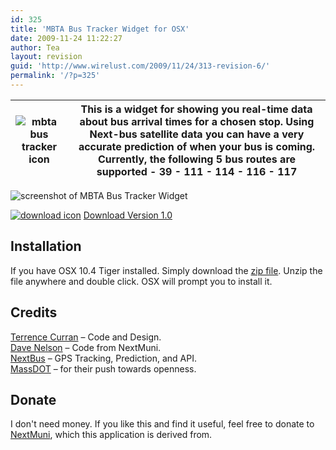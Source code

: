 ```yaml
---
id: 325
title: 'MBTA Bus Tracker Widget for OSX'
date: 2009-11-24 11:22:27
author: Tea
layout: revision
guid: 'http://www.wirelust.com/2009/11/24/313-revision-6/'
permalink: '/?p=325'
---
```


| ![mbta bus tracker icon](/apps/mbta/bustracker/icon.png) | This is a widget for showing you real-time data about bus arrival times for a chosen stop. Using Next-bus satellite data you can have a very accurate prediction of when your bus is coming. Currently, the following 5 bus routes are supported  - 39 - 111 - 114 - 116 - 117 |
|---|---|

![screenshot of MBTA Bus Tracker Widget](/apps/mbta/bustracker/mbtabustracker_screenshot.png)

[![download icon](/img/famfamicons/icons/page_white_put.png)](/apps/mbta/bustracker/MBTABusTracker.zip) [Download Version 1.0](/apps/mbta/bustracker/MBTABusTracker.zip)

## Installation

If you have OSX 10.4 Tiger installed. Simply download the [zip file](/apps/mbta/bustracker/MBTABusTracker.zip). Unzip the file anywhere and double click. OSX will prompt you to install it.

## Credits

[Terrence Curran](http://www.wirelust.com) – Code and Design.  
[Dave Nelson](http://www.opt-shift.com) – Code from NextMuni.  
[NextBus](http://www.nextbus.com) – GPS Tracking, Prediction, and API.  
[MassDOT](http://www.eot.state.ma.us/developers/) – for their push towards openness.

## Donate

I don't need money. If you like this and find it useful, feel free to donate to [NextMuni](http://www.opt-shift.com), which this application is derived from.